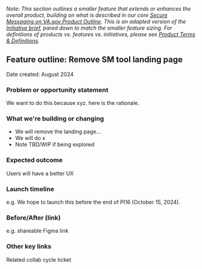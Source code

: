 *Note: This section outlines a smaller feature that extends or enhances the overall product, building on what is described in our core [Secure Messaging on VA.gov Product Outline](https://github.com/department-of-veterans-affairs/va.gov-team/tree/master/products/health-care/digital-health-modernization/mhv-to-va.gov/secure-messaging/product). This is an adapted version of the [Initiative brief](https://github.com/department-of-veterans-affairs/va.gov-team/blob/master/teams/vsa/product/initiative-brief-template.md), pared down to match the smaller feature sizing. For definitions of products vs. features vs. initiatives, please see [Product Terms & Definitions](https://depo-platform-documentation.scrollhelp.site/getting-started/product-operations-terms-and-definition).*

## Feature outline: Remove SM tool landing page
Date created: August 2024

### Problem or opportunity statement
We want to do this because xyz. here is the rationale.

### What we're building or changing
- We will remove the landing page...
- We will do x
- Note TBD/WIP if being explored

### Expected outcome
Users will have a better UX

### Launch timeline
e.g. We hope to launch this before the end of PI16 (October 15, 2024).

### Before/After (link) 
e.g. shareable Figma link 

### Other key links 
Related collab cycle ticket
